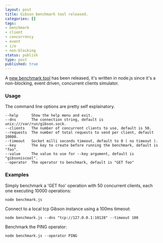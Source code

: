 ```yaml
---
layout: post
title: Gibson benchmark tool released.
categories: []
tags:
- benchmark
- client
- concurrency
- event
- i/o
- non-blocking
status: publish
type: post
published: true
---
```


A [new benchmark tool](https://github.com/evilsocket/gibson-benchmark) has been released, it's written in node.js since it's a non-blocking, event driven, concurrent clients simulator.

### Usage

The command line options are pretty self explainatory.

    --help      Show the help menu and exit.                                     
    --dns       The connection string, default is unix:///var/run/gibson.sock.   
    --clients   The number of concurrent clients to use, default is 50.          
    --requests  The number of total requests to send per client, default 10000.  
    --timeout   Socket milli seconds timeout, default to 0 ( no timeout ).       
    --key       The key to create before running the benchmark, default is "foo".
    --value     The value to use for --key argument, default is "gibsoniscool".  
    --operator  The operator to benchmark, default is "GET foo"

### Examples

Simply benchmark a 'GET foo' operation with 50 concurrent clients, each one executing 10000 operations:

    node benchmark.js

Connect to a local tcp Gibson instance using a 100ms timeout:

    node benchmark.js --dns "tcp://127.0.0.1:10128" --timeout 100

Benchmark the PING operator:

    node benchmark.js --operator PING
